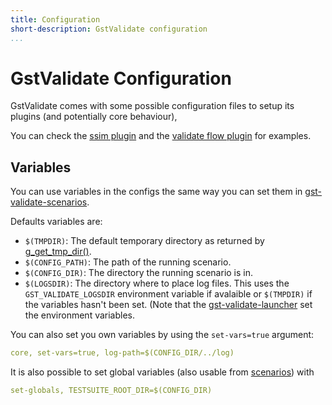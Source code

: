 ```yaml
---
title: Configuration
short-description: GstValidate configuration
...
```


# GstValidate Configuration

GstValidate comes with some possible configuration files
to setup its plugins (and potentially core behaviour),

You can check the [ssim plugin](plugins/ssim.md)
and the [validate flow plugin](plugins/validateflow.md)
for examples.


## Variables

You can use variables in the configs the same way you can
set them in [gst-validate-scenarios](gst-validate-scenarios.md).

Defaults variables are:

- `$(TMPDIR)`: The default temporary directory as returned by
  [g_get_tmp_dir()](g_get_tmp_dir).
- `$(CONFIG_PATH)`: The path of the running scenario.
- `$(CONFIG_DIR)`: The directory the running scenario is in.
- `$(LOGSDIR)`: The directory where to place log files. This uses the
   `GST_VALIDATE_LOGSDIR` environment variable if avalaible or `$(TMPDIR)`
   if the variables hasn't been set. (Note that the
   [gst-validate-launcher](gst-validate-launcher.md) set the environment
   variables.

You can also set you own variables by using the `set-vars=true` argument:

``` yaml
core, set-vars=true, log-path=$(CONFIG_DIR/../log)
```

It is also possible to set global variables (also usable from [scenarios](gst-validate-scenarios.md))
with

``` yaml
set-globals, TESTSUITE_ROOT_DIR=$(CONFIG_DIR)
```